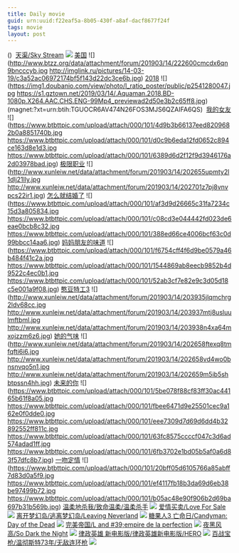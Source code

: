 ```yaml
---
title: Daily movie
guid: urn:uuid:f22eaf5a-8b05-430f-a8af-dacf8677f24f
tags: movie
layout: post
---
```


()
![]()
[天渠/Sky Stream](magnet:?xt=urn:btih:17d5aac99222604425aa3d180977745991fcee07)
![](window.open('http:\/\/img.baidu.com.btba.xiaoeryi.com/upload/2019/03/14/554h25578p7415.big.jpg'))
[美国](magnet:?xt=urn:btih:AB38687108AFA2210CC750615D43B08F43AAE76F)
![](http://www.btzz.org/data/attachment/forum/201903/14/222600cmcdx6qn9bncccyb.jpg
http://imglink.ru/pictures/14-03-19/c3a52ac06972174bf5f143d22dc3ce6b.jpg)
[2018](magnet:?xt=urn:btih:8C1D158BA95B3CA08AA58E0F1D1D27C06738A0E6)
![](https://img1.doubanio.com/view/photo/l_ratio_poster/public/p2541280047.jpg
https://s1.gztown.net/2019/03/14/.Aquaman.2018.BD-1080p.X264.AAC.CHS.ENG-99Mp4_previewad2d50e3b2c65ff8.jpg)
(magnet:?xt=urn:btih:TGUOCR6AV474N26FOS3MJS6QZAIFA6QS)
![]()
[我的女友](magnet:?xt=urn:btih:505B51CF4F5112C237EAF8E514BF0345849C675)
![](https://www.btbttpic.com/upload/attach/000/101/4d9b3b66137eed8209682b0a8851740b.jpg
https://www.btbttpic.com/upload/attach/000/101/d0c9b6eda12fd0652c894ce163d8e1d3.jpg
https://www.btbttpic.com/upload/attach/000/101/6389d6d2f12f9d3946176a2d03978bad.jpg)
[极限职业](magnet:?xt=urn:btih:505B51ECF4F5112C237EAF8E514BF0345849C675)
![](http://www.xunleiw.net/data/attachment/forum/201903/14/202655upmty2l1dlj21lly.jpg
http://www.xunleiw.net/data/attachment/forum/201903/14/202701z7pj8vnvpcs22ir1.jpg)
[怎么就结婚了](magnet:?xt=urn:btih:C50D5B4A00FD42FC5324CC97252457CC85194150)
![](https://www.btbttpic.com/upload/attach/000/101/af3d9d26665c31fa7234c15d3a805834.jpg
https://www.btbttpic.com/upload/attach/000/101/c08cd3e044442fd023de6eae0bcb8c32.jpg
https://www.btbttpic.com/upload/attach/000/101/388ed66ce4006bcf63c0d99bbcc14aa6.jpg)
[妈妈朋友的味道](magnet:?xt=urn:btih:A00F9FC33A9A4A589883CA531C2C85DA65DA380)
![](https://www.btbttpic.com/upload/attach/000/101/f6754cff4f6d9be0579a46b484f41c2a.jpg
https://www.btbttpic.com/upload/attach/000/101/1544869ab8eecb9852b4d9522c4ec0b1.jpg
https://www.btbttpic.com/upload/attach/000/101/52ab3cf7e82e9c3d05d18c5e001a9f08.jpg)
[憨豆特工3](magnet:?xt=urn:btih:A00F9FC33A9A94A589883CA531C2C85DA65DA380)
![](http://www.xunleiw.net/data/attachment/forum/201903/14/203935jlqmchrg2ldv68cc.jpg
http://www.xunleiw.net/data/attachment/forum/201903/14/203937mtj8usluulmftbml.jpg
http://www.xunleiw.net/data/attachment/forum/201903/14/203938n4xa64mxojzzm6z6.jpg)
[她的气味](magnet:?xt=urn:btih:C87A14570ED371B8E5CCBE522E6D91AC75E8EFA7)
![](http://www.xunleiw.net/data/attachment/forum/201903/14/202658ftexq8tmfqfti6i6.jpg
http://www.xunleiw.net/data/attachment/forum/201903/14/202658vd4wo0bnsnvqo5n1.jpg
http://www.xunleiw.net/data/attachment/forum/201903/14/202659m5ib5shbtpssn4hh.jpg)
[未来的你](magnet:?xt=urn:btih:EF2887272875213552635EB1320037F190BD69F1)
![](https://www.btbttpic.com/upload/attach/000/101/5be078f88cf83ff30ac44165b61f8a05.jpg
https://www.btbttpic.com/upload/attach/000/101/fbee6471d9e25501cec9a162e0f0dde0.jpg
https://www.btbttpic.com/upload/attach/000/101/eee7309d7d69d6dd4b32892552ff811c.jpg
https://www.btbttpic.com/upload/attach/000/101/63fc8575ccccf047c3d6ad574adad1ff.jpg
https://www.btbttpic.com/upload/attach/000/101/6fb3702e1bd05b5af0a6d83f57dfc8b7.jpg)
[一吻定情](magnet:?xt=urn:btih:1CA505BCE1C56D10E58AC22D3E75966D3CFFAAA3)
![](https://www.btbttpic.com/upload/attach/000/101/20bff05d6105766a85abff7d83d0a5f9.jpg
https://www.btbttpic.com/upload/attach/000/101/ef4117fb18b3da69d6eb38be97499b72.jpg
https://www.btbttpic.com/upload/attach/000/101/b05ac48e90f906b2d69ba697b31b569b.jpg)
[温柔地杀我/致命温柔/温柔杀手](magnet:?xt=urn:btih:ab857245495dfd1bbe45ed3b6792c6c6744b7d7c)
![](window.open('http:\/\/img.baidu.com.btba.xiaoeryi.com/upload/2014/11/01/iXX-i-XI6VII.big.jpg'))
[爱情买卖/Love For Sale](magnet:?xt=urn:btih:bd8971d373a2616c4bb7afa617bc682975c3e6cb)
![](window.open('http:\/\/img.baidu.com.btba.xiaoeryi.com/upload/2019/03/14/026d5555G19451.big.jpg'))
[离开梦幻岛/逃离梦幻岛/Leaving Neverland](magnet:?xt=urn:btih:a5f7e88741649e4f8811d2635f2cb962f0071b9d)
![](window.open('http:\/\/img.baidu.com.btba.xiaoeryi.com/upload/2019/03/14/5847761552T05V.big.jpg'))
[糖果人3 亡命日/Candyman: Day of the Dead](magnet:?xt=urn:btih:671038ee7b81d72f4058ecb290151f6daff70bf4)
![](window.open('http:\/\/img.baidu.com.btba.xiaoeryi.com/upload/2019/03/14/7D55287595k150.big.jpg'))
[完美帝国/L and #39;empire de la perfection](magnet:?xt=urn:btih:214a3c7c7c6669068f50b40164ef5c8e2e70f5a7)
![](window.open('http:\/\/img.baidu.com.btba.xiaoeryi.com/upload/2019/02/15/58LH0115000103.big.jpg'))
[夜黑风高/So Dark the Night](magnet:?xt=urn:btih:86ffab3cba24f233ce7f3ab2e40618600674a9cd)
![](window.open('http:\/\/img.baidu.com.btba.xiaoeryi.com/upload/2019/03/14/350572XZ557010.big.jpg'))
[律政英雄 新电影版/律政英雄新电影版/HERO](magnet:?xt=urn:btih:1381ac4736b42a3af998f3c1c5f306668b656e26)
![](window.open('http:\/\/img.baidu.com.btba.xiaoeryi.com/upload/2019/03/14/47585pI1208595.big.jpg'))
[百战宝枪/温彻斯特73年/无敌连环枪](magnet:?xt=urn:btih:061838d291ff3f8df17b9b1545d63520afa8b8b9)
![](window.open('http:\/\/img.baidu.com.btba.xiaoeryi.com/upload/2014/10/31/oUAYMWM3WMMo.big.jpg'))
